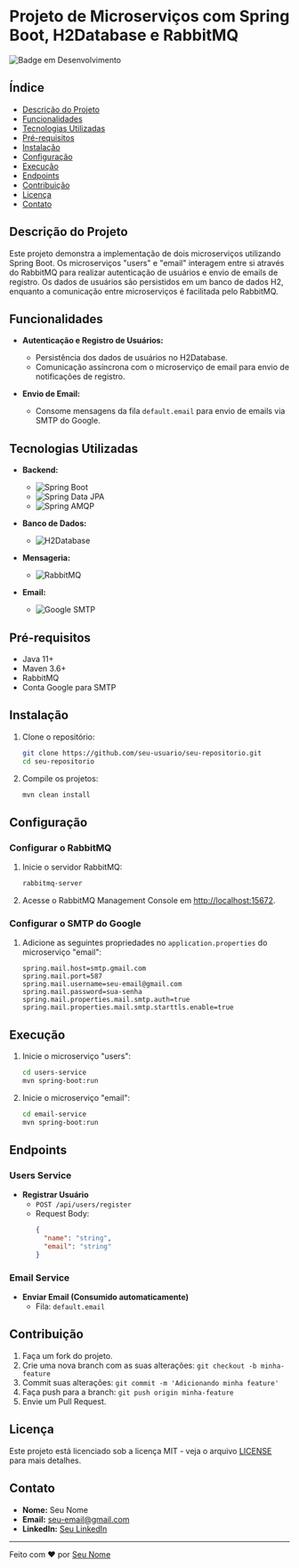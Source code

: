 # Projeto de Microserviços com Spring Boot, H2Database e RabbitMQ

![Badge em Desenvolvimento](https://img.shields.io/badge/Status-Em%20Desenvolvimento-green)

## Índice

- [Descrição do Projeto](#descrição-do-projeto)
- [Funcionalidades](#funcionalidades)
- [Tecnologias Utilizadas](#tecnologias-utilizadas)
- [Pré-requisitos](#pré-requisitos)
- [Instalação](#instalação)
- [Configuração](#configuração)
- [Execução](#execução)
- [Endpoints](#endpoints)
- [Contribuição](#contribuição)
- [Licença](#licença)
- [Contato](#contato)

## Descrição do Projeto

Este projeto demonstra a implementação de dois microserviços utilizando Spring Boot. Os microserviços "users" e "email" interagem entre si através do RabbitMQ para realizar autenticação de usuários e envio de emails de registro. Os dados de usuários são persistidos em um banco de dados H2, enquanto a comunicação entre microserviços é facilitada pelo RabbitMQ.

## Funcionalidades

- **Autenticação e Registro de Usuários:**
  - Persistência dos dados de usuários no H2Database.
  - Comunicação assíncrona com o microserviço de email para envio de notificações de registro.

- **Envio de Email:**
  - Consome mensagens da fila `default.email` para envio de emails via SMTP do Google.

## Tecnologias Utilizadas

- **Backend:**
  - ![Spring Boot](https://img.shields.io/badge/Spring_Boot-2.6.3-green?logo=spring)
  - ![Spring Data JPA](https://img.shields.io/badge/Spring_Data_JPA-2.6.3-green?logo=spring)
  - ![Spring AMQP](https://img.shields.io/badge/Spring_AMQP-2.6.3-green?logo=spring)
  
- **Banco de Dados:**
  - ![H2Database](https://img.shields.io/badge/H2Database-1.4.200-blue?logo=h2)

- **Mensageria:**
  - ![RabbitMQ](https://img.shields.io/badge/RabbitMQ-3.10.6-orange?logo=rabbitmq)

- **Email:**
  - ![Google SMTP](https://img.shields.io/badge/Google_SMTP-Envio_de_Emails-red?logo=gmail)

## Pré-requisitos

- Java 11+
- Maven 3.6+
- RabbitMQ
- Conta Google para SMTP

## Instalação

1. Clone o repositório:
    ```bash
    git clone https://github.com/seu-usuario/seu-repositorio.git
    cd seu-repositorio
    ```

2. Compile os projetos:
    ```bash
    mvn clean install
    ```

## Configuração

### Configurar o RabbitMQ

1. Inicie o servidor RabbitMQ:
    ```bash
    rabbitmq-server
    ```

2. Acesse o RabbitMQ Management Console em [http://localhost:15672](http://localhost:15672).

### Configurar o SMTP do Google

1. Adicione as seguintes propriedades no `application.properties` do microserviço "email":
    ```properties
    spring.mail.host=smtp.gmail.com
    spring.mail.port=587
    spring.mail.username=seu-email@gmail.com
    spring.mail.password=sua-senha
    spring.mail.properties.mail.smtp.auth=true
    spring.mail.properties.mail.smtp.starttls.enable=true
    ```

## Execução

1. Inicie o microserviço "users":
    ```bash
    cd users-service
    mvn spring-boot:run
    ```

2. Inicie o microserviço "email":
    ```bash
    cd email-service
    mvn spring-boot:run
    ```

## Endpoints

### Users Service

- **Registrar Usuário**
  - `POST /api/users/register`
  - Request Body:
    ```json
    {
      "name": "string",
      "email": "string"
    }
    ```

### Email Service

- **Enviar Email (Consumido automaticamente)**
  - Fila: `default.email`

## Contribuição

1. Faça um fork do projeto.
2. Crie uma nova branch com as suas alterações: `git checkout -b minha-feature`
3. Commit suas alterações: `git commit -m 'Adicionando minha feature'`
4. Faça push para a branch: `git push origin minha-feature`
5. Envie um Pull Request.

## Licença

Este projeto está licenciado sob a licença MIT - veja o arquivo [LICENSE](LICENSE) para mais detalhes.

## Contato

- **Nome:** Seu Nome
- **Email:** seu-email@gmail.com
- **LinkedIn:** [Seu LinkedIn](https://www.linkedin.com/in/seu-usuario)

---

Feito com ♥ por [Seu Nome](https://github.com/seu-usuario)
